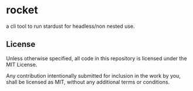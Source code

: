 # rocket

a cli tool to run stardust for headless/non nested use.


## License

Unless otherwise specified, all code in this repository is licensed under
the MIT License.

Any contribution intentionally submitted for inclusion in the work by you, shall be
licensed as MIT, without any additional terms or conditions.
